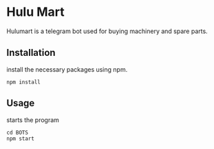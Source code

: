 # Hulu Mart

Hulumart is a telegram bot used for buying machinery and spare parts.

## Installation

install the necessary packages using npm.
```
npm install
```

## Usage

starts the program
```
cd BOTS
npm start
```



